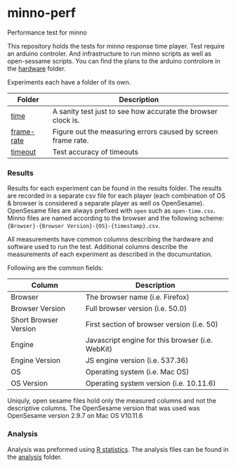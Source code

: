 # minno-perf
Performance test for minno

This repository holds the tests for minno response time player.
Test require an arduino controler. And infrastructure to run minno scripts as well as open-sessame scripts.
You can find the plans to the arduino controlore in the [hardware](hardware) folder.

Experiments each have a folder of its own.

Folder                      | Description
-------                     | -----------
[time](time)                | A sanity test just to see how accurate the browser clock is.
[frame-rate](frame-rate)    | Figure out the measuring errors caused by screen frame rate.
[timeout](timeout)          | Test accuracy of timeouts


### Results

Results for each experiment can be found in the results folder. 
The results are recorded in a separate csv file for each player (each combination of OS & browser is considered a separate player as well os OpenSesame).
OpenSesame files are always prefixed with `open` such as `open-time.csv`.
Minno files are named according to the browser and the following scheme: `{Browser}-{Browser Version}-{OS}-{timestamp}.csv`.

All measurements have common columns describing the hardware and software used to run the test.
Additional columns describe the measurements of each experiment as described in the documuntation.

Following are the common fields:

Column                  | Description
----------------------- | -----------
Browser                 | The browser name (i.e. Firefox)
Browser Version         | Full browser version (i.e. 50.0)
Short Browser Version   | First section of browser version (i.e. 50)
Engine                  | Javascript engine for this browser (i.e. WebKit)
Engine Version          | JS engine version (i.e. 537.36)
OS                      | Operating system (i.e. Mac OS)
OS Version              | Operating system version (i.e. 10.11.6)

Uniquly, open sesame files hold only the measured columns and not the descriptive columns.
The OpenSesame version that was used was OpenSesame version 2.9.7 on Mac OS V10.11.6

### Analysis
Analysis was preformed using [R statistics](www.r-project.org).
The analysis files can be found in the [analysis](analysis) folder.
